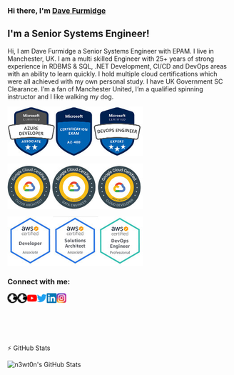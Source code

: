 ### Hi there, I'm [Dave Furmidge][website]

## I'm a Senior Systems Engineer!

Hi, I am Dave Furmidge a Senior Systems Engineer with EPAM. I live in Manchester, UK. I am a multi skilled Engineer with 25+ years of strong experience in RDBMS & SQL, .NET Development, CI/CD and DevOps areas with an ability to learn quickly. I hold multiple cloud certifications which were all achieved with my own personal study. I have UK Government SC Clearance. I’m a fan of Manchester United, I’m a qualified spinning instructor and I like walking my dog.

![Azure badges](https://raw.githubusercontent.com/devopswithdave/devopswithdave/main/assets/Azure-badges.jpg)

![GCP badges](https://raw.githubusercontent.com/devopswithdave/devopswithdave/main/assets/GCP-badges.jpg)

![AWS badges](https://raw.githubusercontent.com/devopswithdave/devopswithdave/main/assets/AWS-badges.jpg)

### Connect with me:

[<img align="left" alt="About Me" width="22px" src="https://raw.githubusercontent.com/iconic/open-iconic/master/svg/globe.svg" />][cvwebsite] 
[<img align="left" alt="DevOpsWithDave" width="22px" src="https://raw.githubusercontent.com/iconic/open-iconic/master/svg/globe.svg" />][website]
[<img align="left" alt="YouTube" width="22px" src="https://raw.githubusercontent.com/devopswithdave/devopswithdave/main/assets/youtube.svg" />][youtube]
[<img align="left" alt="Twitter" width="22px" src="https://raw.githubusercontent.com/devopswithdave/devopswithdave/main/assets/twitter.svg" />][twitter]
[<img align="left" alt="LinkedIn" width="22px" src="https://raw.githubusercontent.com/devopswithdave/devopswithdave/main/assets/linkedin.svg" />][linkedin]
[<img align="left" alt="Instagram" width="22px" src="https://raw.githubusercontent.com/devopswithdave/devopswithdave/main/assets/instagram.png" />][instagram]

<br />

[cvwebsite]: https://www.furmidge.uk
[website]: https://www.devopswithdave.com
[twitter]: https://twitter.com/devopswithdave
[youtube]: https://www.youtube.com/channel/UC55X6gnacARxLFW_VfAUp8g
[linkedin]: https://www.linkedin.com/in/dave-furmidge-17376525/
[instagram]: https://www.instagram.com/devopswithdave

<br/><br/>
<br/><br/>

:zap: GitHub Stats

<img align="left" alt="n3wt0n's GitHub Stats" src="https://github-readme-stats.vercel.app/api?username=devopswithdave&show_icons=true&hide_border=true&count_private=true" />

<!--
**devopswithdave/devopswithdave** is a ✨ _special_ ✨ repository because its `README.md` (this file) appears on your GitHub profile.

Here are some ideas to get you started:

- 🔭 I’m currently working on ...
- 🌱 I’m currently learning ...
- 👯 I’m looking to collaborate on ...
- 🤔 I’m looking for help with ...
- 💬 Ask me about ...
- 📫 How to reach me: ...
- 😄 Pronouns: ...
- ⚡ Fun fact: ...
-->
